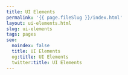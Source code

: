 ```yaml
---
title: UI Elements
permalink: '{{ page.fileSlug }}/index.html'
layout: ui-elements.html
slug: ui-elements
tags: pages
seo:
  noindex: false
  title: UI Elements
  og:title: UI Elements
  twitter:title: UI Elements
---
```



